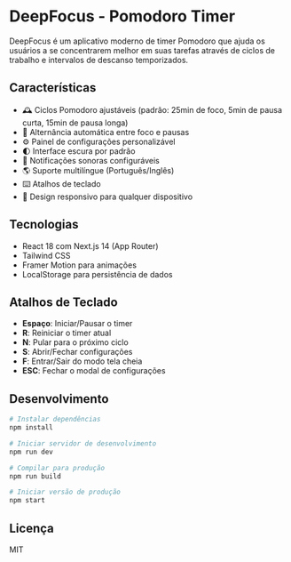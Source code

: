 # DeepFocus - Pomodoro Timer

DeepFocus é um aplicativo moderno de timer Pomodoro que ajuda os usuários a se concentrarem melhor em suas tarefas através de ciclos de trabalho e intervalos de descanso temporizados.

## Características

- 🕰️ Ciclos Pomodoro ajustáveis (padrão: 25min de foco, 5min de pausa curta, 15min de pausa longa)
- 🔄 Alternância automática entre foco e pausas
- ⚙️ Painel de configurações personalizável
- 🌓 Interface escura por padrão
- 🔔 Notificações sonoras configuráveis
- 🌎 Suporte multilíngue (Português/Inglês)
- ⌨️ Atalhos de teclado
- 📱 Design responsivo para qualquer dispositivo

## Tecnologias

- React 18 com Next.js 14 (App Router)
- Tailwind CSS
- Framer Motion para animações
- LocalStorage para persistência de dados

## Atalhos de Teclado

- **Espaço**: Iniciar/Pausar o timer
- **R**: Reiniciar o timer atual
- **N**: Pular para o próximo ciclo
- **S**: Abrir/Fechar configurações
- **F**: Entrar/Sair do modo tela cheia
- **ESC**: Fechar o modal de configurações

## Desenvolvimento

```bash
# Instalar dependências
npm install

# Iniciar servidor de desenvolvimento
npm run dev

# Compilar para produção
npm run build

# Iniciar versão de produção
npm start
```

## Licença

MIT 